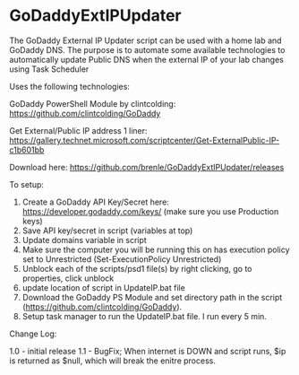 # GoDaddyExtIPUpdater
The GoDaddy External IP Updater script can be used with a home lab and GoDaddy DNS.  The purpose is to automate some available technologies to automatically update Public DNS when the external IP of your lab changes using Task Scheduler

Uses the following technologies:

GoDaddy PowerShell Module by clintcolding: https://github.com/clintcolding/GoDaddy

Get External/Public IP address 1 liner: https://gallery.technet.microsoft.com/scriptcenter/Get-ExternalPublic-IP-c1b601bb

Download here: https://github.com/brenle/GoDaddyExtIPUpdater/releases

To setup:

1) Create a GoDaddy API Key/Secret here: https://developer.godaddy.com/keys/ (make sure you use Production keys)
2) Save API key/secret in script (variables at top)
3) Update domains variable in script
4) Make sure the computer you will be running this on has execution policy set to Unrestricted (Set-ExecutionPolicy Unrestricted)
5) Unblock each of the scripts/psd1 file(s) by right clicking, go to properties, click unblock
6) update location of script in UpdateIP.bat file
7) Download the GoDaddy PS Module and set directory path in the script (https://github.com/clintcolding/GoDaddy).
8) Setup task manager to run the UpdateIP.bat file. I run every 5 min.

Change Log:

1.0 - initial release
1.1 - BugFix; When internet is DOWN and script runs, $ip is returned as $null, which will break the enitre process.